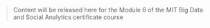 > Content will be released here for the Module 6 of the MIT Big Data and Social Analytics certificate course
